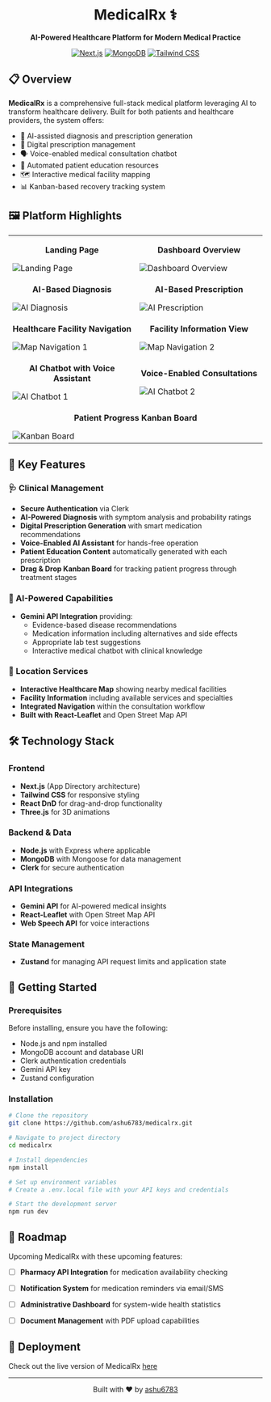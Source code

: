 <div align="center">
  
# MedicalRx ⚕️

**AI-Powered Healthcare Platform for Modern Medical Practice**

[![Next.js](https://img.shields.io/badge/Next.js-000000?style=for-the-badge&logo=nextdotjs&logoColor=white)](https://nextjs.org/)
[![MongoDB](https://img.shields.io/badge/MongoDB-4EA94B?style=for-the-badge&logo=mongodb&logoColor=white)](https://www.mongodb.com/)
[![Tailwind CSS](https://img.shields.io/badge/Tailwind_CSS-38B2AC?style=for-the-badge&logo=tailwind-css&logoColor=white)](https://tailwindcss.com/)


</div>

## 📋 Overview

**MedicalRx** is a comprehensive full-stack medical platform leveraging AI to transform healthcare delivery. Built for both patients and healthcare providers, the system offers:

- 🤖 AI-assisted diagnosis and prescription generation
- 💊 Digital prescription management 
- 🗣️ Voice-enabled medical consultation chatbot
- 🧠 Automated patient education resources
- 🗺️ Interactive medical facility mapping
- 📊 Kanban-based recovery tracking system

## 🖼️ Platform Highlights

<table>
  <tr>
    <td width="50%">
      <p align="center"><b>Landing Page</b></p>
      <img src="https://github.com/user-attachments/assets/f8c79175-302e-41f1-a362-ee5d969bd8b1" alt="Landing Page">
    </td>
    <td width="50%">
      <p align="center"><b>Dashboard Overview</b></p>
      <img src="https://github.com/user-attachments/assets/4d0d1b34-a6f1-4827-9294-41f9c7d764eb" alt="Dashboard Overview">
    </td>
  </tr>
  <tr>
    <td width="50%">
      <p align="center"><b>AI-Based Diagnosis</b></p>
      <img src="https://github.com/user-attachments/assets/3f86edb8-d11c-4d68-b35e-1424e5259ff8" alt="AI Diagnosis">
    </td>
    <td width="50%">
      <p align="center"><b>AI-Based Prescription</b></p>
      <img src="https://github.com/user-attachments/assets/9040c874-e78b-4cb6-b901-e399192a6b8f" alt="AI Prescription">
    </td>
  </tr>
  <tr>
    <td width="50%">
      <p align="center"><b>Healthcare Facility Navigation</b></p>
      <img src="https://github.com/user-attachments/assets/7bffee0a-8f85-4ebf-abf1-e6754e595260" alt="Map Navigation 1">
    </td>
    <td width="50%">
      <p align="center"><b>Facility Information View</b></p>
      <img src="https://github.com/user-attachments/assets/fedbd65c-f4e3-48c6-98f3-7353009f50f8" alt="Map Navigation 2">
    </td>
  </tr>
  <tr>
    <td width="50%">
      <p align="center"><b>AI Chatbot with Voice Assistant</b></p>
      <img src="https://github.com/user-attachments/assets/85f8acb4-cac0-412a-826f-ff6a22ee4267" alt="AI Chatbot 1">
    </td>
    <td width="50%">
      <p align="center"><b>Voice-Enabled Consultations</b></p>
      <img src="https://github.com/user-attachments/assets/22f0c7de-d458-49fe-ba36-9e7e59523000" alt="AI Chatbot 2">
    </td>
  </tr>
  <tr>
    <td colspan="2">
      <p align="center"><b>Patient Progress Kanban Board</b></p>
      <img src="https://github.com/user-attachments/assets/1f8eb825-1046-4377-ac48-7299bc877e76" alt="Kanban Board">
    </td>
  </tr>
</table>

## 🌟 Key Features

### 🩺 Clinical Management
- **Secure Authentication** via Clerk
- **AI-Powered Diagnosis** with symptom analysis and probability ratings
- **Digital Prescription Generation** with smart medication recommendations
- **Voice-Enabled AI Assistant** for hands-free operation
- **Patient Education Content** automatically generated with each prescription
- **Drag & Drop Kanban Board** for tracking patient progress through treatment stages

### 🤖 AI-Powered Capabilities
- **Gemini API Integration** providing:
  - Evidence-based disease recommendations
  - Medication information including alternatives and side effects
  - Appropriate lab test suggestions
  - Interactive medical chatbot with clinical knowledge

### 📌 Location Services
- **Interactive Healthcare Map** showing nearby medical facilities
- **Facility Information** including available services and specialties
- **Integrated Navigation** within the consultation workflow
- **Built with React-Leaflet** and Open Street Map API

## 🛠️ Technology Stack

### Frontend
- **Next.js** (App Directory architecture)
- **Tailwind CSS** for responsive styling
- **React DnD** for drag-and-drop functionality
- **Three.js** for 3D animations

### Backend & Data
- **Node.js** with Express where applicable
- **MongoDB** with Mongoose for data management
- **Clerk** for secure authentication

### API Integrations
- **Gemini API** for AI-powered medical insights
- **React-Leaflet** with Open Street Map API
- **Web Speech API** for voice interactions

### State Management
- **Zustand** for managing API request limits and application state

## 🚀 Getting Started

### Prerequisites
Before installing, ensure you have the following:
- Node.js and npm installed
- MongoDB account and database URI
- Clerk authentication credentials
- Gemini API key
- Zustand configuration

### Installation

```bash
# Clone the repository
git clone https://github.com/ashu6783/medicalrx.git

# Navigate to project directory
cd medicalrx

# Install dependencies
npm install

# Set up environment variables
# Create a .env.local file with your API keys and credentials

# Start the development server
npm run dev
```

## 🔮 Roadmap
Upcoming MedicalRx with these upcoming features:

- [ ] **Pharmacy API Integration** for medication availability checking
- [ ] **Notification System** for medication reminders via email/SMS
- [ ] **Administrative Dashboard** for system-wide health statistics
- [ ] **Document Management** with PDF upload capabilities



## 🔗 Deployment

Check out the live version of MedicalRx [here](https://medical-rx.vercel.app)

---

<div align="center">
  <p>Built with ❤️ by <a href="https://github.com/ashu6783">ashu6783</a></p>
</div>
